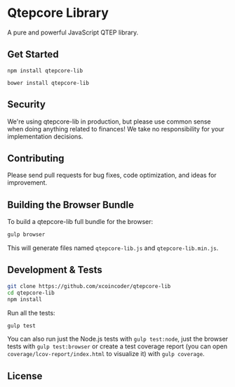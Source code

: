 Qtepcore Library
=======

A pure and powerful JavaScript QTEP library.


## Get Started

```
npm install qtepcore-lib
```

```
bower install qtepcore-lib
```

## Security

We're using qtepcore-lib in production, but please use common sense when doing anything related to finances! We take no responsibility for your implementation decisions.



## Contributing

Please send pull requests for bug fixes, code optimization, and ideas for improvement. 

## Building the Browser Bundle

To build a qtepcore-lib full bundle for the browser:

```sh
gulp browser
```

This will generate files named `qtepcore-lib.js` and `qtepcore-lib.min.js`.

## Development & Tests

```sh
git clone https://github.com/xcoincoder/qtepcore-lib
cd qtepcore-lib
npm install
```

Run all the tests:

```sh
gulp test
```

You can also run just the Node.js tests with `gulp test:node`, just the browser tests with `gulp test:browser`
or create a test coverage report (you can open `coverage/lcov-report/index.html` to visualize it) with `gulp coverage`.

## License

